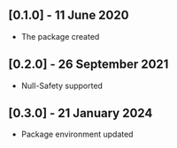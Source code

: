 ## [0.1.0] - 11 June 2020

- The package created

## [0.2.0] - 26 September 2021

- Null-Safety supported

## [0.3.0] - 21 January 2024

- Package environment updated
